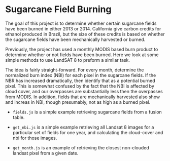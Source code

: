 # Sugarcane Field Burning

The goal of this project is to determine whether certain sugarcane
fields have been burned in either 2013 or 2014.  California give
carbon credits for ethanol produced in Brazil, but the size of these
credits is based on whether the sugarcane fields have been
mechanically harvested or burned.  

Previously, the project has used a monthly MODIS based burn product to
determine whether or not fields have been burned.  Here we look at
some simple methods to use LandSAT 8 to preform a similar task.

The idea is fairly straight-forward.  For every month, determine the
normalized burn index (NBI) for each pixel in the sugarcane fields.
If the NBR has increased dramatically, then identify that as a
potential burned pixel.  This is somewhat confused by the fact that
the NBI is affected by cloud cover, and our overpasses are
substantially less then the overpasses from MODIS.  In addition,
fields that are mechanically harvested also show and increas in NBI,
though presumably, not as high as a burned pixel.

* ```fields.js``` is a simple example retrieving sugarcane fields from a
fusion table.

* ```get_nbi.js``` is a simple example retrieving all Landsat 8 images
for a particular set of fields for one year, and calculating the
cloud-cover and nbi for those images.

* ```get_month.js``` is an example of retrieving the closest
 non-clouded landsat pixel from a given date.
